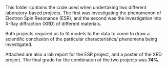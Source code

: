 This folder contains the code used when undertaking two different laboratory-based projects. The first was investigating the phenomenon of Electron Spin Resonance (ESR), and the second was the investigation into X-Ray diffraction (XRD) of different materials. 

Both projects required us to fit models to the data to come to draw a scientific conclusion of the particular characteristics/ phenomena being investigated.

Attached are also a lab report for the ESR project, and a poster of the XRD project. The final grade for the combinaton of the two projects was **74%**.
